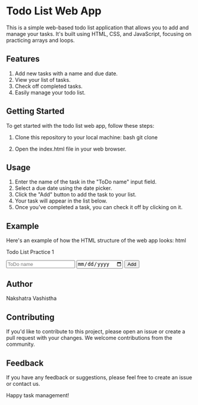 # Todo List Web App

This is a simple web-based todo list application that allows you to add and manage your tasks. It's built using HTML, CSS, and JavaScript, focusing on practicing arrays and loops.

## Features

1. Add new tasks with a name and due date.
2. View your list of tasks.
3. Check off completed tasks.
4. Easily manage your todo list.

## Getting Started
To get started with the todo list web app, follow these steps:

1. Clone this repository to your local machine:
    bash 
       git clone <repository-url>

2. Open the index.html file in your web browser.

## Usage

1. Enter the name of the task in the "ToDo name" input field.
2. Select a due date using the date picker.
3. Click the "Add" button to add the task to your list.
4. Your task will appear in the list below.
5. Once you've completed a task, you can check it off by clicking on it.


## Example
Here's an example of how the HTML structure of the web app looks:
html 

<!DOCTYPE html>
<html lang="en">
<head>
  <!-- Meta tags and stylesheets -->
</head>
<body>
  <p>Todo List Practice 1</p>
  <div class="inputgrid">
    <div class="input-container">
      <input placeholder="ToDo name" class="js-name-input">
      <input type="date" class="js-due-date-input">
      <button onclick="addtodo()" class="add-todo-button">Add</button>
    </div>
  </div>
  
  <div class="js-todo-list todo-grid"></div>

  <script src="jsusingforeach.js"></script>
</body>
</html>


## Author
Nakshatra Vashistha

## Contributing
If you'd like to contribute to this project, please open an issue or create a pull request with your changes. We welcome contributions from the community.

## Feedback
If you have any feedback or suggestions, please feel free to create an issue or contact us.

Happy task management!